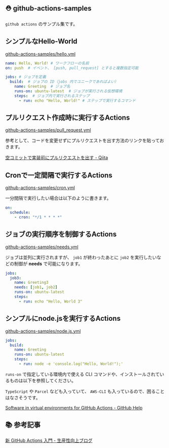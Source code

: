 ## ⛑ github-actions-samples

`github actions` のサンプル集です。

## シンプルなHello-World

[github-actions-samples/hello.yml](https://github.com/hisasann/github-actions-samples/blob/master/.github/workflows/hello.yml)

```yaml
name: Hello, World! # ワークフローの名前
on: push  # イベント、 [push, pull_request] とすると複数指定可能

jobs: # ジョブを定義
  build:  # ジョブの ID（jobs 内でユニークであればよい）
    name: Greeting  # ジョブ名
    runs-on: ubuntu-latest  # ジョブが実行される仮想環境
    steps:  # ジョブ内で実行されるステップ
      - run: echo "Hello, World!" # ステップで実行するコマンド
```

## プルリクエスト作成時に実行するActions

[github-actions-samples/pull_request.yml](https://github.com/hisasann/github-actions-samples/blob/master/.github/workflows/pull_request.yml)

参考として、コードを変更せずにプルリクエストを出す方法のリンクを貼っておきます。

[空コミットで実装前にプルリクエストを出す - Qiita](https://qiita.com/katsukii/items/5368598cbecbaefd1ed8)

## Cronで一定間隔で実行するActions

[github-actions-samples/cron.yml](https://github.com/hisasann/github-actions-samples/blob/master/.github/workflows/cron.yml)

一分間隔で実行したい場合は以下のように書きます。

```yaml
on:
  schedule:
    - cron: "*/1 * * * *"
```

## ジョブの実行順序を制御するActions

[github-actions-samples/needs.yml](https://github.com/hisasann/github-actions-samples/blob/master/.github/workflows/needs.yml)

ジョブは並列に実行されますが、 `job1` が終わったあとに `job2` を実行したいなどの制御が **needs** で可能になります。

```yaml
jobs:
  job3:
    name: Greeting3
    needs: [job1, job2]
    runs-on: ubuntu-latest
    steps:
      - run: echo "Hello, World 3"
```

## シンプルにnode.jsを実行するActions

[github-actions-samples/node.js.yml](https://github.com/hisasann/github-actions-samples/blob/master/.github/workflows/node.js.yml)

```yaml
jobs:
  build:
    name: Greeting
    runs-on: ubuntu-latest
    steps:
      - run: node -e 'console.log("Hello, World!");'
```

`runs-on` で指定している環境内で使える CLI コマンドや、インストールされているものは以下を参照してください。

`TypeScript` や `Parcel` なども入っていて、 `AWS-CLI` も入っているので、困ることはなさそうです。

[Software in virtual environments for GitHub Actions - GitHub Help](https://help.github.com/en/articles/software-in-virtual-environments-for-github-actions)

## 📚 参考記事

[新 GitHub Actions 入門 - 生産性向上ブログ](https://www.kaizenprogrammer.com/entry/2019/08/18/205010)
